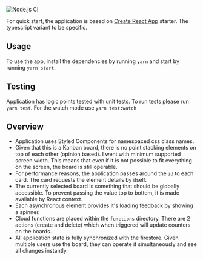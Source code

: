 ![Node.js CI](https://github.com/adamgajzlerowicz/tasks-app-demo/workflows/Node.js%20CI/badge.svg)

For quick start, the application is based on [Create React App](https://create-react-app.dev/docs/adding-typescript) starter. The typescript variant to be specific.

## Usage

To use the app, install the dependencies by running `yarn` and start by running `yarn start`.

## Testing

Application has logic points tested with unit tests. To run tests please run `yarn test`. For the watch mode use `yarn test:watch`

## Overview
* Application uses Styled Components for namespaced css class names.
* Given that this is a Kanban board, there is no point stacking elements on top of each other (opinion based). I went with minimum supported screen width. This means that even if it is not possible to fit everything on the screen, the board is still operable.
* For performance reasons, the application passes around the `id` to each card. The card requests the element details by itself.
* The currently selected board is something that should be globally accessible. To prevent passing the value top to bottom, it is made available by React context.
* Each asynchronous element provides it's loading feedback by showing a spinner.
* Cloud functions are placed within the `functions` directory. There are 2 actions (create and delete) which when triggered will update counters on the boards.
* All application state is fully synchronized with the firestore. Given multiple users use the board, they can operate it simultaneously and see all changes instantly.
